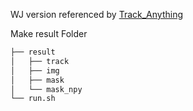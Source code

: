 WJ version 
referenced by [Track_Anything](https://github.com/gaomingqi/Track-Anything)

Make result Folder
```bash
├── result
│   ├── track
│   ├── img
│   ├── mask
│   └── mask_npy
└── run.sh
``` 
